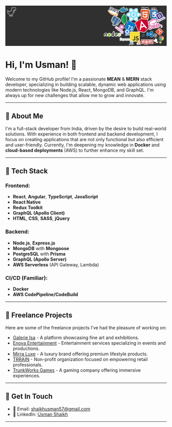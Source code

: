 ![alt text](https://github.com/usmanshaikh/usmanshaikh/blob/main/CoverPhotoV2.png)

# Hi, I'm Usman! 👋

Welcome to my GitHub profile! I'm a passionate **MEAN** & **MERN** stack developer, specializing in building scalable, dynamic web applications using modern technologies like Node.js, React, MongoDB, and GraphQL. I'm always up for new challenges that allow me to grow and innovate.

---

## 🚀 About Me

I'm a full-stack developer from India, driven by the desire to build real-world solutions. With experience in both frontend and backend development, I focus on creating applications that are not only functional but also efficient and user-friendly. Currently, I'm deepening my knowledge in **Docker** and **cloud-based deployments** (AWS) to further enhance my skill set.

---

## 🧰 Tech Stack

### Frontend:
- **React**, **Angular**, **TypeScript**, **JavaScript**
- **React Native**
- **Redux Toolkit**
- **GraphQL (Apollo Client)**
- **HTML**, **CSS**, **SASS**, **jQuery**

### Backend:
- **Node.js**, **Express.js**
- **MongoDB** with **Mongoose**
- **PostgreSQL** with **Prisma**
- **GraphQL (Apollo Server)**
- **AWS Serverless** (API Gateway, Lambda)

### CI/CD (Familiar):
- **Docker**
- **AWS CodePipeline/CodeBuild**

---

## 🌟 Freelance Projects

Here are some of the freelance projects I’ve had the pleasure of working on:

- [Galerie Isa](https://galerieisa.com/) - A platform showcasing fine art and exhibitions.
- [Enova Entertainment](https://enovaentertainment.com/) - Entertainment services specializing in events and productions.
- [Mirra Luxe](https://www.mirrawluxe.com/) - A luxury brand offering premium lifestyle products.
- [TRRAIN](https://trrain.org/) - Non-profit organization focused on empowering retail professionals.
- [TrunkWorks Games](https://www.trunkworksgames.in/) - A gaming company offering immersive experiences.

---

## 💼 Get In Touch

- 📧 Email: [shaikhusman57@gmail.com](mailto:shaikhusman57@gmail.com)
- 🔗 LinkedIn: [Usman Shaikh](https://www.linkedin.com/in/usmanshaikh57)

---

<!--
**usmanshaikh/usmanshaikh** is a ✨ _special_ ✨ repository because its `README.md` (this file) appears on your GitHub profile.

Here are some ideas to get you started:

- 🔭 I’m currently working on ...
- 🌱 I’m currently learning ...
- 👯 I’m looking to collaborate on ...
- 🤔 I’m looking for help with ...
- 💬 Ask me about ...
- 📫 How to reach me: ...
- 😄 Pronouns: ...
- ⚡ Fun fact: ...
-->
